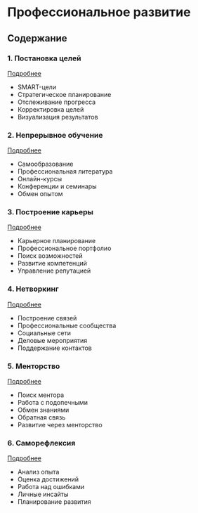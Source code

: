 # Профессиональное развитие

## Содержание

### 1. Постановка целей
[Подробнее](/soft-skills/professional-growth/goal-setting/index.md)
- SMART-цели
- Стратегическое планирование
- Отслеживание прогресса
- Корректировка целей
- Визуализация результатов

### 2. Непрерывное обучение
[Подробнее](/soft-skills/professional-growth/continuous-learning/index.md)
- Самообразование
- Профессиональная литература
- Онлайн-курсы
- Конференции и семинары
- Обмен опытом

### 3. Построение карьеры
[Подробнее](/soft-skills/professional-growth/career-development/index.md)
- Карьерное планирование
- Профессиональное портфолио
- Поиск возможностей
- Развитие компетенций
- Управление репутацией

### 4. Нетворкинг
[Подробнее](/soft-skills/professional-growth/networking/index.md)
- Построение связей
- Профессиональные сообщества
- Социальные сети
- Деловые мероприятия
- Поддержание контактов

### 5. Менторство
[Подробнее](/soft-skills/professional-growth/mentoring/index.md)
- Поиск ментора
- Работа с подопечными
- Обмен знаниями
- Обратная связь
- Развитие через менторство

### 6. Саморефлексия
[Подробнее](/soft-skills/professional-growth/self-reflection/index.md)
- Анализ опыта
- Оценка достижений
- Работа над ошибками
- Личные инсайты
- Планирование развития
